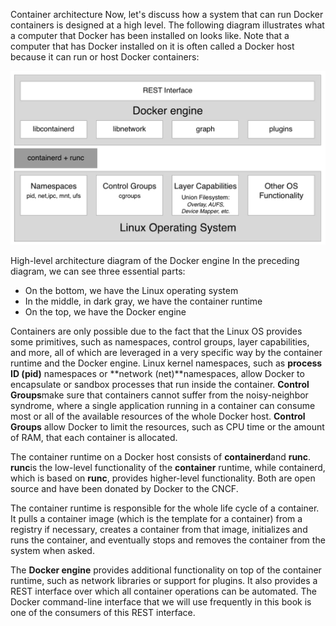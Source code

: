 Container architecture
Now, let's discuss how a system that can run Docker containers is designed at a high level. The following diagram illustrates what a computer that Docker has been installed on looks like. Note that a computer that has Docker installed on it is often called a Docker host because it can run or host Docker containers:

![wic](./img/m01-d-p1.png)

High-level architecture diagram of the Docker engine
In the preceding diagram, we can see three essential parts:

- On the bottom, we have the Linux operating system
- In the middle, in dark gray, we have the container runtime
- On the top, we have the Docker engine


Containers are only possible due to the fact that the Linux OS provides some primitives, such as namespaces, control groups, layer capabilities, and more, all of which are leveraged in a very specific way by the container runtime and the Docker engine. Linux kernel namespaces, such as **process ID (pid)** namespaces or **network (net)**namespaces, allow Docker to encapsulate or sandbox processes that run inside the container. **Control Groups**make sure that containers cannot suffer from the noisy-neighbor syndrome, where a single application running in a container can consume most or all of the available resources of the whole Docker host. **Control Groups** allow Docker to limit the resources, such as CPU time or the amount of RAM, that each container is allocated.

The container runtime on a Docker host consists of **containerd**and **runc**. **runc**is the low-level functionality of the **container** runtime, while containerd, which is based on **runc**, provides higher-level functionality. Both are open source and have been donated by Docker to the CNCF.

The container runtime is responsible for the whole life cycle of a container. It pulls a container image (which is the template for a container) from a registry if necessary, creates a container from that image, initializes and runs the container, and eventually stops and removes the container from the system when asked.

The **Docker engine** provides additional functionality on top of the container runtime, such as network libraries or support for plugins. It also provides a REST interface over which all container operations can be automated. The Docker command-line interface that we will use frequently in this book is one of the consumers of this REST interface.